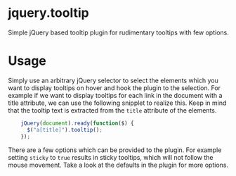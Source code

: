 jquery.tooltip
==============

Simple jQuery based tooltip plugin for rudimentary tooltips with few options.

Usage
=====

Simply use an arbitrary jQuery selector to select the elements which you want to display tooltips on hover and hook the
plugin to the selection. For example if we want to display tooltips for each link in the document with a title attribute,
we can use the following snipplet to realize this. Keep in mind that the tooltip text is extracted from the ```title``` attribute
of the elements.

```JavaScript
    jQuery(document).ready(function($) {
      $("a[title]").tooltip();
    });
```

There are a few options which can be provided to the plugin. For example setting ```sticky``` to ```true``` results in
sticky tooltips, which will not follow the mouse movement. Take a look at the defaults in the plugin for more options.

